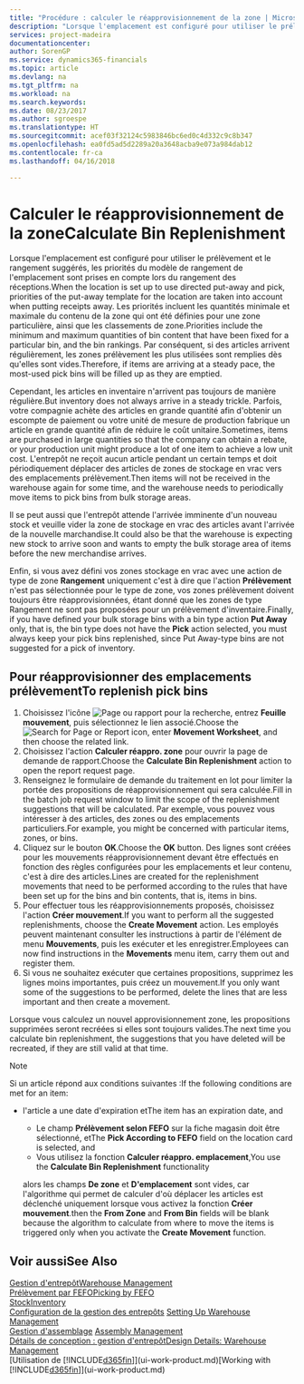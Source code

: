 ```yaml
---
title: "Procédure : calculer le réapprovisionnement de la zone | Microsoft Docs"
description: "Lorsque l'emplacement est configuré pour utiliser le prélèvement et le rangement suggérés, les priorités du modèle de rangement de l'emplacement sont prises en compte lors du rangement des réceptions."
services: project-madeira
documentationcenter: 
author: SorenGP
ms.service: dynamics365-financials
ms.topic: article
ms.devlang: na
ms.tgt_pltfrm: na
ms.workload: na
ms.search.keywords: 
ms.date: 08/23/2017
ms.author: sgroespe
ms.translationtype: HT
ms.sourcegitcommit: acef03f32124c5983846bc6ed0c4d332c9c8b347
ms.openlocfilehash: ea0fd5ad5d2289a20a3648acba9e073a984dab12
ms.contentlocale: fr-ca
ms.lasthandoff: 04/16/2018

---
```

# <a name="calculate-bin-replenishment"></a><span data-ttu-id="2e5a2-103">Calculer le réapprovisionnement de la zone</span><span class="sxs-lookup"><span data-stu-id="2e5a2-103">Calculate Bin Replenishment</span></span>
<span data-ttu-id="2e5a2-104">Lorsque l'emplacement est configuré pour utiliser le prélèvement et le rangement suggérés, les priorités du modèle de rangement de l'emplacement sont prises en compte lors du rangement des réceptions.</span><span class="sxs-lookup"><span data-stu-id="2e5a2-104">When the location is set up to use directed put-away and pick, priorities of the put-away template for the location are taken into account when putting receipts away.</span></span> <span data-ttu-id="2e5a2-105">Les priorités incluent les quantités minimale et maximale du contenu de la zone qui ont été définies pour une zone particulière, ainsi que les classements de zone.</span><span class="sxs-lookup"><span data-stu-id="2e5a2-105">Priorities include the minimum and maximum quantities of bin content that have been fixed for a particular bin, and the bin rankings.</span></span> <span data-ttu-id="2e5a2-106">Par conséquent, si des articles arrivent régulièrement, les zones prélèvement les plus utilisées sont remplies dès qu'elles sont vides.</span><span class="sxs-lookup"><span data-stu-id="2e5a2-106">Therefore, if items are arriving at a steady pace, the most-used pick bins will be filled up as they are emptied.</span></span>  

<span data-ttu-id="2e5a2-107">Cependant, les articles en inventaire n'arrivent pas toujours de manière régulière.</span><span class="sxs-lookup"><span data-stu-id="2e5a2-107">But inventory does not always arrive in a steady trickle.</span></span> <span data-ttu-id="2e5a2-108">Parfois, votre compagnie achète des articles en grande quantité afin d'obtenir un escompte de paiement ou votre unité de mesure de production fabrique un article en grande quantité afin de réduire le coût unitaire.</span><span class="sxs-lookup"><span data-stu-id="2e5a2-108">Sometimes, items are purchased in large quantities so that the company can obtain a rebate, or your production unit might produce a lot of one item to achieve a low unit cost.</span></span> <span data-ttu-id="2e5a2-109">L'entrepôt ne reçoit aucun article pendant un certain temps et doit périodiquement déplacer des articles de zones de stockage en vrac vers des emplacements prélèvement.</span><span class="sxs-lookup"><span data-stu-id="2e5a2-109">Then items will not be received in the warehouse again for some time, and the warehouse needs to periodically move items to pick bins from bulk storage areas.</span></span>  

<span data-ttu-id="2e5a2-110">Il se peut aussi que l'entrepôt attende l'arrivée imminente d'un nouveau stock et veuille vider la zone de stockage en vrac des articles avant l'arrivée de la nouvelle marchandise.</span><span class="sxs-lookup"><span data-stu-id="2e5a2-110">It could also be that the warehouse is expecting new stock to arrive soon and wants to empty the bulk storage area of items before the new merchandise arrives.</span></span>  

<span data-ttu-id="2e5a2-111">Enfin, si vous avez défini vos zones stockage en vrac avec une action de type de zone **Rangement** uniquement c'est à dire que l'action **Prélèvement** n'est pas sélectionnée pour le type de zone, vos zones prélèvement doivent toujours être réapprovisionnées, étant donné que les zones de type Rangement ne sont pas proposées pour un prélèvement d'inventaire.</span><span class="sxs-lookup"><span data-stu-id="2e5a2-111">Finally, if you have defined your bulk storage bins with a bin type action **Put Away** only, that is, the bin type does not have the **Pick** action selected, you must always keep your pick bins replenished, since Put Away-type bins are not suggested for a pick of inventory.</span></span>  

## <a name="to-replenish-pick-bins"></a><span data-ttu-id="2e5a2-112">Pour réapprovisionner des emplacements prélèvement</span><span class="sxs-lookup"><span data-stu-id="2e5a2-112">To replenish pick bins</span></span>  
1.  <span data-ttu-id="2e5a2-113">Choisissez l'icône ![Page ou rapport pour la recherche](media/ui-search/search_small.png "icône Page ou rapport pour la recherche"), entrez **Feuille mouvement**, puis sélectionnez le lien associé.</span><span class="sxs-lookup"><span data-stu-id="2e5a2-113">Choose the ![Search for Page or Report](media/ui-search/search_small.png "Search for Page or Report icon") icon, enter **Movement Worksheet**, and then choose the related link.</span></span>  
2.  <span data-ttu-id="2e5a2-114">Choisissez l'action **Calculer réappro. zone** pour ouvrir la page de demande de rapport.</span><span class="sxs-lookup"><span data-stu-id="2e5a2-114">Choose the **Calculate Bin Replenishment** action to open the report request page.</span></span>  
3.  <span data-ttu-id="2e5a2-115">Renseignez le formulaire de demande du traitement en lot pour limiter la portée des propositions de réapprovisionnement qui sera calculée.</span><span class="sxs-lookup"><span data-stu-id="2e5a2-115">Fill in the batch job request window to limit the scope of the replenishment suggestions that will be calculated.</span></span> <span data-ttu-id="2e5a2-116">Par exemple, vous pouvez vous intéresser à des articles, des zones ou des emplacements particuliers.</span><span class="sxs-lookup"><span data-stu-id="2e5a2-116">For example, you might be concerned with particular items, zones, or bins.</span></span>  
4.  <span data-ttu-id="2e5a2-117">Cliquez sur le bouton **OK**.</span><span class="sxs-lookup"><span data-stu-id="2e5a2-117">Choose the **OK** button.</span></span> <span data-ttu-id="2e5a2-118">Des lignes sont créées pour les mouvements réapprovisionnement devant être effectués en fonction des règles configurées pour les emplacements et leur contenu, c'est à dire des articles.</span><span class="sxs-lookup"><span data-stu-id="2e5a2-118">Lines are created for the replenishment movements that need to be performed according to the rules that have been set up for the bins and bin contents, that is, items in bins.</span></span>  
5.  <span data-ttu-id="2e5a2-119">Pour effectuer tous les réapprovisionnements proposés, choisissez l'action **Créer mouvement**.</span><span class="sxs-lookup"><span data-stu-id="2e5a2-119">If you want to perform all the suggested replenishments, choose the **Create Movement** action.</span></span> <span data-ttu-id="2e5a2-120">Les employés peuvent maintenant consulter les instructions à partir de l'élément de menu **Mouvements**, puis les exécuter et les enregistrer.</span><span class="sxs-lookup"><span data-stu-id="2e5a2-120">Employees can now find instructions in the **Movements** menu item, carry them out and register them.</span></span>  
6.  <span data-ttu-id="2e5a2-121">Si vous ne souhaitez exécuter que certaines propositions, supprimez les lignes moins importantes, puis créez un mouvement.</span><span class="sxs-lookup"><span data-stu-id="2e5a2-121">If you only want some of the suggestions to be performed, delete the lines that are less important and then create a movement.</span></span>  

<span data-ttu-id="2e5a2-122">Lorsque vous calculez un nouvel approvisionnement zone, les propositions supprimées seront recréées si elles sont toujours valides.</span><span class="sxs-lookup"><span data-stu-id="2e5a2-122">The next time you calculate bin replenishment, the suggestions that you have deleted will be recreated, if they are still valid at that time.</span></span>  

> [!NOTE]
>  <span data-ttu-id="2e5a2-123">Si un article répond aux conditions suivantes :</span><span class="sxs-lookup"><span data-stu-id="2e5a2-123">If the following conditions are met for an item:</span></span>  
> 
> - <span data-ttu-id="2e5a2-124">l'article a une date d'expiration et</span><span class="sxs-lookup"><span data-stu-id="2e5a2-124">The item has an expiration date, and</span></span>  
>   -   <span data-ttu-id="2e5a2-125">Le champ **Prélèvement selon FEFO** sur la fiche magasin doit être sélectionné, et</span><span class="sxs-lookup"><span data-stu-id="2e5a2-125">The **Pick According to FEFO** field on the location card is selected, and</span></span>  
>   -   <span data-ttu-id="2e5a2-126">Vous utilisez la fonction **Calculer réappro. emplacement**,</span><span class="sxs-lookup"><span data-stu-id="2e5a2-126">You use the **Calculate Bin Replenishment** functionality</span></span>  
> 
>   <span data-ttu-id="2e5a2-127">alors les champs **De zone** et **D'emplacement** sont vides, car l'algorithme qui permet de calculer d'où déplacer les articles est déclenché uniquement lorsque vous activez la fonction **Créer mouvement**.</span><span class="sxs-lookup"><span data-stu-id="2e5a2-127">then the **From Zone** and **From Bin** fields will be blank because the algorithm to calculate from where to move the items is triggered only when you activate the **Create Movement** function.</span></span>  

## <a name="see-also"></a><span data-ttu-id="2e5a2-128">Voir aussi</span><span class="sxs-lookup"><span data-stu-id="2e5a2-128">See Also</span></span>  
[<span data-ttu-id="2e5a2-129">Gestion d'entrepôt</span><span class="sxs-lookup"><span data-stu-id="2e5a2-129">Warehouse Management</span></span>](warehouse-manage-warehouse.md)  
[<span data-ttu-id="2e5a2-130">Prélèvement par FEFO</span><span class="sxs-lookup"><span data-stu-id="2e5a2-130">Picking by FEFO</span></span>](warehouse-picking-by-fefo.md)  
[<span data-ttu-id="2e5a2-131">Stock</span><span class="sxs-lookup"><span data-stu-id="2e5a2-131">Inventory</span></span>](inventory-manage-inventory.md)  
<span data-ttu-id="2e5a2-132">[Configuration de la gestion des entrepôts](warehouse-setup-warehouse.md)   </span><span class="sxs-lookup"><span data-stu-id="2e5a2-132">[Setting Up Warehouse Management](warehouse-setup-warehouse.md)   </span></span>  
<span data-ttu-id="2e5a2-133">[Gestion d'assemblage](assembly-assemble-items.md)  </span><span class="sxs-lookup"><span data-stu-id="2e5a2-133">[Assembly Management](assembly-assemble-items.md)  </span></span>  
[<span data-ttu-id="2e5a2-134">Détails de conception : gestion d'entrepôt</span><span class="sxs-lookup"><span data-stu-id="2e5a2-134">Design Details: Warehouse Management</span></span>](design-details-warehouse-management.md)  
<span data-ttu-id="2e5a2-135">[Utilisation de [!INCLUDE[d365fin](includes/d365fin_md.md)]](ui-work-product.md)</span><span class="sxs-lookup"><span data-stu-id="2e5a2-135">[Working with [!INCLUDE[d365fin](includes/d365fin_md.md)]](ui-work-product.md)</span></span>

